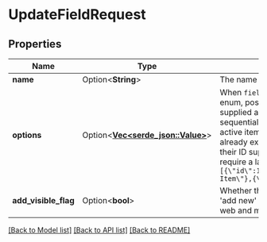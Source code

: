 # UpdateFieldRequest

## Properties

Name | Type | Description | Notes
------------ | ------------- | ------------- | -------------
**name** | Option<**String**> | The name of the field | [optional]
**options** | Option<[**Vec<serde_json::Value>**](serde_json::Value.md)> | When `field_type` is either set or enum, possible options must be supplied as a JSON-encoded sequential array of objects. All active items must be supplied and already existing items must have their ID supplied. New items only require a label. Example: `[{\"id\":123,\"label\":\"Existing Item\"},{\"label\":\"New Item\"}]` | [optional]
**add_visible_flag** | Option<**bool**> | Whether the field is available in 'add new' modal or not (both in web and mobile app) | [optional][default to true]

[[Back to Model list]](../README.md#documentation-for-models) [[Back to API list]](../README.md#documentation-for-api-endpoints) [[Back to README]](../README.md)


